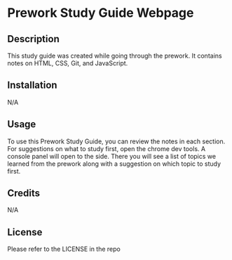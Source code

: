 # Prework Study Guide Webpage

## Description

This study guide was created while going through the prework. It contains notes on HTML, CSS, Git, and JavaScript.


## Installation

N/A

## Usage

To use this Prework Study Guide, you can review the notes in each section. For suggestions on what to study first, open the chrome dev tools. A console panel will open to the side. There you will see a list of topics we learned from the prework along with a suggestion on which topic to study first.

## Credits

N/A

## License

Please refer to the LICENSE in the repo
